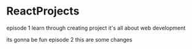 # ReactProjects
episode 1
learn through creating project
it's all about web development

its gonna be fun
episode 2
this are some changes
